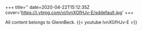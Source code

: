 +++
title=''
date=2020-04-22T15:12:35Z
cover='https://i.ytimg.com/vi/lvnXGfHJv-E/sddefault.jpg'
+++

All content belongs to GlennBeck.
{{< youtube lvnXGfHJv-E >}}
